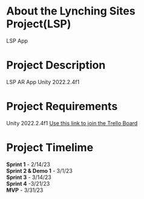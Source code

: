 # About the Lynching Sites Project(LSP)
 LSP App

# Project Description
 LSP AR App Unity 2022.2.4f1
 
 # Project Requirements
Unity 2022.2.4f1
[Use this link to join the Trello Board]([url](https://trello.com/invite/sptlgrw/ATTIb6c9c31cf4145476d6dd0124e1555dac8A9AD660))

 # Project Timelime
<b>Sprint 1</b> - 2/14/23 <br />
<b>Sprint 2 & Demo 1</b> - 3/1/23 <br />
<b>Sprint 3</b> - 3/14/23 <br />
<b>Sprint 4</b> -3/21/23 <br />
<b>MVP</b> - 3/31/23 <br />
